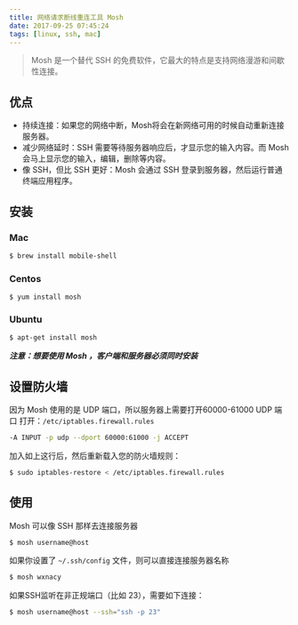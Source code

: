 ```yaml
---
title: 网络请求断线重连工具 Mosh
date: 2017-09-25 07:45:24
tags: [linux, ssh, mac]
---
```


> Mosh 是一个替代 SSH 的免费软件，它最大的特点是支持网络漫游和间歇性连接。

<!-- more -->
<!-- toc -->
## 优点

- 持续连接：如果您的网络中断，Mosh将会在新网络可用的时候自动重新连接服务器。
- 减少网络延时：SSH 需要等待服务器响应后，才显示您的输入内容。而 Mosh 会马上显示您的输入，编辑，删除等内容。
- 像 SSH，但比 SSH 更好：Mosh 会通过 SSH 登录到服务器，然后运行普通终端应用程序。

## 安装
### Mac
```bash
$ brew install mobile-shell
```
### Centos
```
$ yum install mosh
```
### Ubuntu
```bash
$ apt-get install mosh
```
***注意：想要使用 Mosh ，客户端和服务器必须同时安装***

## 设置防火墙
因为 Mosh 使用的是 UDP 端口，所以服务器上需要打开60000-61000 UDP 端口
打开：`/etc/iptables.firewall.rules`
```bash
-A INPUT -p udp --dport 60000:61000 -j ACCEPT
```
加入如上这行后，然后重新载入您的防火墙规则：
```bash
$ sudo iptables-restore < /etc/iptables.firewall.rules
```

## 使用
Mosh 可以像 SSH 那样去连接服务器
```bash
$ mosh username@host
```
如果你设置了 `~/.ssh/config` 文件，则可以直接连接服务器名称
```bash
$ mosh wxnacy
```
如果SSH监听在非正规端口（比如 23），需要如下连接：
```bash
$ mosh username@host --ssh="ssh -p 23"
```

